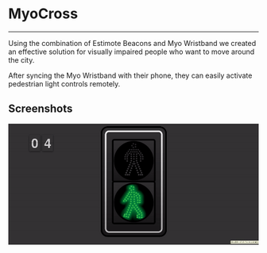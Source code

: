 # MyoCross
----------------
Using the combination of Estimote Beacons and Myo Wristband we created an effective solution for visually impaired people who want to move around the city. 

After syncing the Myo Wristband with their phone, they can easily activate pedestrian light controls remotely.

## Screenshots

![Pedestrian Lights](https://github.com/whdinata/MyoCross/blob/master/screenshots/pedestrian-lights.gif)